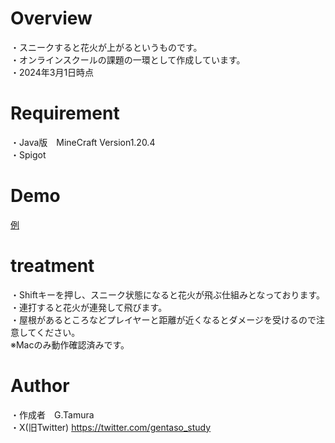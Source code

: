 # Overview

・スニークすると花火が上がるというものです。<br>
・オンラインスクールの課題の一環として作成しています。<br>
・2024年3月1日時点

# Requirement

・Java版　MineCraft Version1.20.4<br>
・Spigot

# Demo

[例](https://github.com/denson33/plugin_/assets/157567584/2a8bb3f2-b2df-402b-8b8b-f4ea9d171c5a)

# treatment

・Shiftキーを押し、スニーク状態になると花火が飛ぶ仕組みとなっております。<br>
・連打すると花火が連発して飛びます。<br>
・屋根があるところなどプレイヤーと距離が近くなるとダメージを受けるので注意してください。<br>
※Macのみ動作確認済みです。

# Author
・作成者　G.Tamura<br>
・X(旧Twitter) https://twitter.com/gentaso_study

